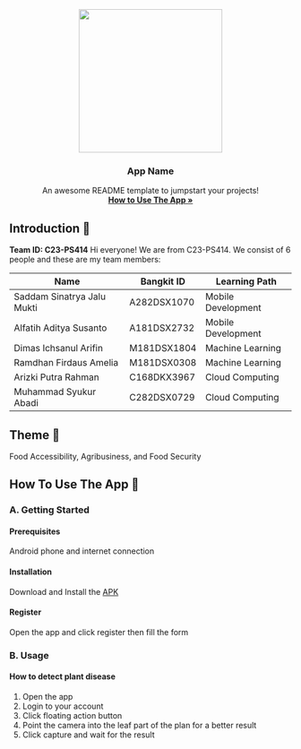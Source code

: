 <div align="center">
	<img src="https://source.android.com/static/docs/setup/images/Android_symbol_green_RGB.svg" width="256" />
	<h3 align="center">App Name</h3>
	<p align="center">
		An awesome README template to jumpstart your projects!
		<br />
		<a href="#"><strong>How to Use The App »</strong></a>
	</p>
</div>

## Introduction 👋
**Team ID: C23-PS414**
Hi everyone! We are from C23-PS414. We consist of 6 people and these are my team members:

|Name|Bangkit ID|Learning Path|
|--|--|--|
|Saddam Sinatrya Jalu Mukti|A282DSX1070|Mobile Development|
|Alfatih Aditya Susanto|A181DSX2732|Mobile Development|
|Dimas Ichsanul Arifin|M181DSX1804|Machine Learning|
|Ramdhan Firdaus Amelia|M181DSX0308|Machine Learning|
|Arizki Putra Rahman|C168DKX3967|Cloud Computing|
|Muhammad Syukur Abadi|C282DSX0729|Cloud Computing|

## Theme 🌾
Food Accessibility, Agribusiness, and Food Security

## How To Use The App 📱
### A. Getting Started
#### Prerequisites
Android phone and internet connection
#### Installation
Download and Install the [APK](https://www.youtube.com/watch?v=dQw4w9WgXcQ)
#### Register
Open the app and click register then fill the form

### B. Usage
#### How to detect plant disease
1. Open the app
2. Login to your account
3. Click floating action button
4. Point the camera into the leaf part of the plan for a better result
5. Click capture and wait for the result
